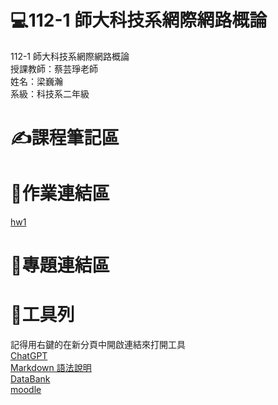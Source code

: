 # 💻112-1 師大科技系網際網路概論  
112-1 師大科技系網際網路概論  
授課教師：蔡芸琤老師  
姓名：梁巍瀚  
系級：科技系二年級
# ✍課程筆記區  
# 📑作業連結區
[GitHub]:https://liangweihan.github.io/myweb/
[hw1][GitHub]
# 📁專題連結區 
# 🔧工具列
記得用右鍵的在新分頁中開啟連結來打開工具<br/>
[ChatGPT](https://chat.openai.com/)<br/>
[Markdown 語法說明](https://markdown.tw/#img)<br/>
[DataBank](https://databank.worldbank.org/)<br/>
[moodle](https://moodle3.ntnu.edu.tw/course/view.php?id=35954)<br/>
